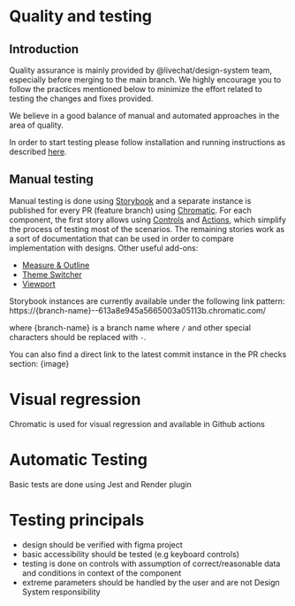 # Quality and testing

## Introduction

Quality assurance is mainly provided by @livechat/design-system team, especially before merging to the main branch. We highly encourage you to follow the practices mentioned below to minimize the effort related to testing the changes and fixes provided.

We believe in a good balance of manual and automated approaches in the area of quality.

In order to start testing please follow installation and running instructions as described [here](./README.md).

## Manual testing

Manual testing is done using [Storybook](https://storybook.js.org/) and a separate instance is published for every PR (feature branch) using [Chromatic](https://www.chromatic.com/). For each component, the first story allows using [Controls](https://storybook.js.org/docs/react/essentials/controls) and [Actions](https://storybook.js.org/docs/react/essentials/actions), which simplify the process of testing most of the scenarios. The remaining stories work as a sort of documentation that can be used in order to compare implementation with designs. Other useful add-ons:
* [Measure & Outline](https://storybook.js.org/docs/react/essentials/measure-and-outline)
* [Theme Switcher](https://storybook.js.org/addons/storybook-addon-themes)
* [Viewport](https://storybook.js.org/docs/react/essentials/viewport)

Storybook instances are currently available under the following link pattern:
https://{branch-name}--613a8e945a5665003a05113b.chromatic.com/

where {branch-name} is a branch name where `/` and other special characters should be replaced with `-`.

You can also find a direct link to the latest commit instance in the PR checks section:
{image}

# Visual regression

Chromatic is used for visual regression and available in Github actions

# Automatic Testing

Basic tests are done using Jest and Render plugin

# Testing principals

- design should be verified with figma project
- basic accessibility should be tested (e.g keyboard controls)
- testing is done on controls with assumption of correct/reasonable data and conditions in context of the component
- extreme parameters should be handled by the user and are not Design System responsibility
